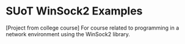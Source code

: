 # SUoT WinSock2 Examples
[Project from college course] For course related to programming in a network environment using the WinSock2 library.
